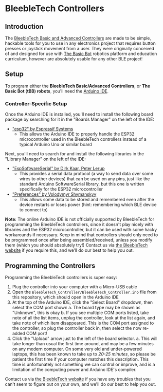 # BleebleTech Controllers

## Introduction

The [BleebleTech Basic and Advanced Controllers](https://bleebletech.ca) are made to be simple, hackable tools for you to use in any electronics project that requires button presses or joystick movement from a user. They were originally conceived of and designed for use with [The Basic Bot](https://thebasicbot.com) robotics platform and education curriculum, however are absolutely usable for any other BLE project!

## Setup

To program either the **BleebleTech Basic/Advanced Controllers**, or **The Basic Bot (tBB) robots**, you'll need the [Arduino IDE](https://www.arduino.cc/en/software).

### Controller-Specific Setup

Once the Arduino IDE is installed, you'll need to install the following board package by searching for it in the "Boards Manager" on the left of the IDE:

- ["esp32" by Espressif Systems](https://github.com/espressif/arduino-esp32)
  - This allows the Arduino IDE to properly handle the ESP32 microcontroller used in the BleebleTech controllers instead of a typical Arduino Uno or similar board

Next, you'll need to search for and install the following libraries in the "Library Manager" on the left of the IDE:

- ["EspSoftwareSerial" by Dirk Kaar, Peter Lerup](https://github.com/plerup/espsoftwareserial/)
  - This provides a serial data protocol (a way to send data over some wires to other devices) that can be used on any pins, just like the standard Arduino SoftwareSerial library, but this one is written specifically for the ESP32 microcontroller
- ["Preferences" by Volodymyr Shymanskyy](https://github.com/vshymanskyy/Preferences)
  - This allows some data to be stored and remembered even after the device restarts or loses power (hint: remembering which BLE device to connect to)

**Note:** The online Arduino IDE is not officially supported by BleebleTech for programming the BleebleTech controllers, since it doesn't play nicely with libraries and the ESP32 microcontroller, but it can be used with some hacky workarounds if necessary.
Keep in mind that controllers should only need to be programmed once after being assembled/received, unless you modify them (which you should absolutely try!)
Contact us via [the BleebleTech website](https://bleebletech.ca/pages/contact) if you require this, and we'll do our best to help you out.

## Programming the Controllers

Programming the BleebleTech controllers is super easy:

1. Plug the controller into your computer with a Micro-USB cable
2. Open the `BleebleTech_Controller/BleebleTech_Controller.ino` file from this repository, which should open in the Arduino IDE
3. At the top of the Arduino IDE, click the "Select Board" dropdown, then select the COM port shown
  a. The board type may be shown as "Unknown", this is okay
  b. If you see multiple COM ports listed, take note of all the list items, unplug the controller, look at the list again, and take note of which item disappeared. This is the COM port assigned to the controller, so plug the controller back in, then select the now re-added COM port!
4. Click the "Upload" arrow just to the left of the board selector.
  a. This will take longer than usual the first time around, and may be a few minutes on any modern computer. On some very old and under-powered laptops, this has been known to take up to *20-25 minutes*, so please be patient the first time if your computer matches this description. This time is unfortunately not something we can control or improve, and is a limitation of the computing power and Arduino IDE's compiler.

Contact us via [the BleebleTech website](https://bleebletech.ca/pages/contact) if you have any troubles that you can't seem to figure out on your own, and we'll do our best to help you out.
